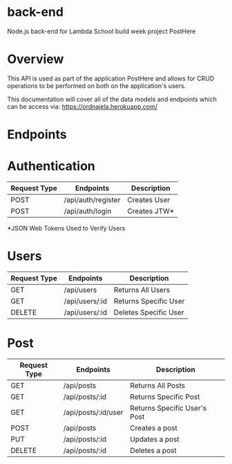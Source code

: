 # back-end
Node.js back-end for Lambda School build week project PostHere

# Overview
This API is used as part of the application PostHere and allows for CRUD operations to be performed on both on the application's users.

This documentation will cover all of the data models and endpoints which can be access via: https://ordnajela.herokuapp.com/


# Endpoints

# Authentication

| Request Type  |	Endpoints             |	        Description       |
| ------------  |  --------------         |       ------------------  | 
| POST	        |    /api/auth/register	  |           Creates User    |
| POST	        |    /api/auth/login	  |           Creates JTW*    |

*JSON Web Tokens Used to Verify Users


# Users

| Request Type  |	Endpoints                 |	        Description       |
| ------------  |  --------------             |       ------------------  | 
| GET	        |    /api/users	              |   Returns All Users       |
| GET           |    /api/users/:id           |   Returns Specific User   |
| DELETE        |    /api/users/:id           |   Deletes  Specific User  |

# Post

| Request Type  |	Endpoints              |	        Description           |
| ------------  |  --------------          |       ------------------         | 
| GET	        |   /api/posts	           |   Returns All Posts              |
| GET           |   /api/posts/:id         |   Returns Specific Post          |
| GET           |   /api/posts/:id/user    |   Returns Specific User's Post   |
| POST          |   /api/posts             |   Creates a post                 |
| PUT           |   /api/posts/:id         |   Updates a post                 |
| DELETE        |   /api/posts/:id         |   Deletes a post                 |




